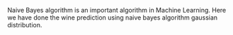 Naive Bayes algorithm is an important algorithm in Machine Learning. Here we have done the wine prediction using naive bayes algorithm gaussian distribution.

